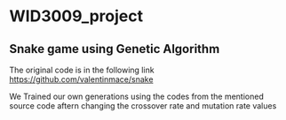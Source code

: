 # WID3009_project
## Snake game using Genetic Algorithm 
The original code is in the following link
https://github.com/valentinmace/snake

We Trained our own generations using the codes from the mentioned source code aftern changing the crossover rate and mutation rate values
